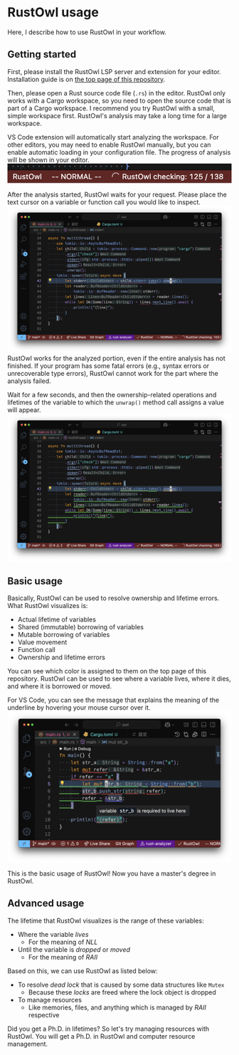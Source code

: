 # RustOwl usage

Here, I describe how to use RustOwl in your workflow.

## Getting started

First, please install the RustOwl LSP server and extension for your editor.
Installation guide is on [the top page of this repository](/README.md).

Then, please open a Rust source code file (`.rs`) in the editor.
RustOwl only works with a Cargo workspace, so you need to open the source code that is part of a Cargo workspace.
I recommend you try RustOwl with a small, simple workspace first.
RustOwl's analysis may take a long time for a large workspace.

VS Code extension will automatically start analyzing the workspace.
For other editors, you may need to enable RustOwl manually, but you can enable automatic loading in your configuration file.
The progress of analysis will be shown in your editor.
![Progress](assets/vs-code-progress.png)

After the analysis started, RustOwl waits for your request.
Please place the text cursor on a variable or function call you would like to inspect.
![Cursor on unwrap](assets/vs-code-cursor-on-unwrap.png)
RustOwl works for the analyzed portion, even if the entire analysis has not finished.
If your program has some fatal errors (e.g., syntax errors or unrecoverable type errors), RustOwl cannot work for the part where the analysis failed.

Wait for a few seconds, and then the ownership-related operations and lifetimes of the variable to which the `unwrap()` method call assigns a value will appear.
![unwrap visualized](assets/vs-code-cursor-on-unwrap-visualized.png)

## Basic usage

Basically, RustOwl can be used to resolve ownership and lifetime errors.
What RustOwl visualizes is:

- Actual lifetime of variables
- Shared (immutable) borrowing of variables
- Mutable borrowing of variables
- Value movement
- Function call
- Ownership and lifetime errors

You can see which color is assigned to them on the top page of this repository.
RustOwl can be used to see where a variable lives, where it dies, and where it is borrowed or moved.

For VS Code, you can see the message that explains the meaning of the underline by hovering your mouse cursor over it.
![Hover message on VS Code](assets/readme-screenshot-3.png)

This is the basic usage of RustOwl!
Now you have a master's degree in RustOwl.

## Advanced usage

The lifetime that RustOwl visualizes is the range of these variables:

- Where the variable _lives_
    - For the meaning of _NLL_
- Until the variable is _dropped_ or _moved_
    - For the meaning of _RAII_

Based on this, we can use RustOwl as listed below:

- To resolve _dead lock_ that is caused by some data structures like `Mutex`
    - Because these _locks_ are freed where the lock object is dropped
- To manage resources
    - Like memories, files, and anything which is managed by _RAII_ respective

Did you get a Ph.D. in lifetimes?
So let's try managing resources with RustOwl.
You will get a Ph.D. in RustOwl and computer resource management.
